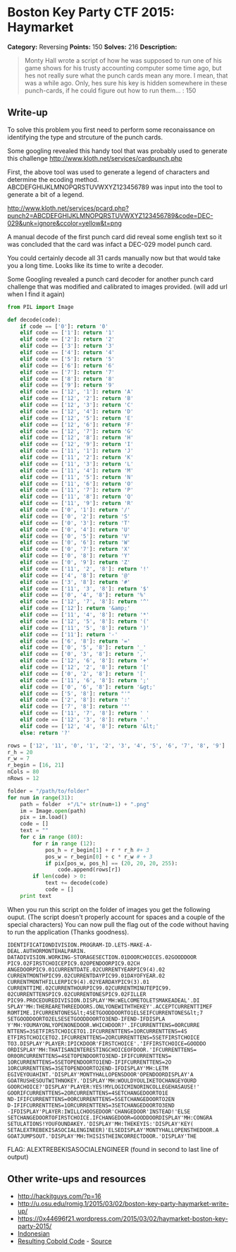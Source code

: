 # Boston Key Party CTF 2015: Haymarket

**Category:** Reversing
**Points:** 150
**Solves:** 216
**Description:**

> Monty Hall wrote a script of how he was supposed to run one of his game shows for his trusty accounting computer some time ago, but hes not really sure what the punch cards mean any more. I mean, that was a while ago. Only, hes sure his key is hidden somewhere in these punch-cards, if he could figure out how to run them... : 150

## Write-up

To solve this problem you first need to perform some reconaissance on identifying the type and strcuture of the punch cards. 

Some googling revealed this handy tool that was probably used to generate this challenge
http://www.kloth.net/services/cardpunch.php 

First, the above tool was used to generate a legend of characters and determine the ecoding method. ABCDEFGHIJKLMNOPQRSTUVWXYZ123456789 was input into the tool to generate a bit of a legend. 

http://www.kloth.net/services/pcard.php?punch2=ABCDEFGHIJKLMNOPQRSTUVWXYZ123456789&code=DEC-029&unk=ignore&ccolor=yellow&t=png 

A manual decode of the first punch card did reveal some english text so it was concluded that the card was infact a DEC-029 model punch card.

You could certainly decode all 31 cards manually now but that would take you a long time. Looks like its time to write a decoder. 

Some Googling revealed a punch card decoder for another punch card challenge that was modified and calibrated to images provided. (will add url when I find it again) 


```python
from PIL import Image

def decode(code):
    if code == ['0']: return '0'
    elif code == ['1']: return '1'
    elif code == ['2']: return '2'
    elif code == ['3']: return '3'
    elif code == ['4']: return '4'
    elif code == ['5']: return '5'
    elif code == ['6']: return '6'
    elif code == ['7']: return '7'
    elif code == ['8']: return '8'
    elif code == ['9']: return '9'
    elif code == ['12', '1']: return 'A'
    elif code == ['12', '2']: return 'B'
    elif code == ['12', '3']: return 'C'
    elif code == ['12', '4']: return 'D'
    elif code == ['12', '5']: return 'E'
    elif code == ['12', '6']: return 'F'
    elif code == ['12', '7']: return 'G'
    elif code == ['12', '8']: return 'H'
    elif code == ['12', '9']: return 'I'
    elif code == ['11', '1']: return 'J'
    elif code == ['11', '2']: return 'K'
    elif code == ['11', '3']: return 'L'
    elif code == ['11', '4']: return 'M'
    elif code == ['11', '5']: return 'N'
    elif code == ['11', '6']: return 'O'
    elif code == ['11', '7']: return 'P'
    elif code == ['11', '8']: return 'Q'
    elif code == ['11', '9']: return 'R'
    elif code == ['0', '1']: return '/'
    elif code == ['0', '2']: return 'S'
    elif code == ['0', '3']: return 'T'
    elif code == ['0', '4']: return 'U'
    elif code == ['0', '5']: return 'V'
    elif code == ['0', '6']: return 'W'
    elif code == ['0', '7']: return 'X'
    elif code == ['0', '8']: return 'Y'
    elif code == ['0', '9']: return 'Z'
    elif code == ['11', '2', '8']: return '!'
    elif code == ['4', '8']: return '@'
    elif code == ['3', '8']: return '#'
    elif code == ['11', '3', '8']: return '$'
    elif code == ['0', '4', '8']: return '%'
    elif code == ['12', '7', '8']: return '^'
    elif code == ['12']: return '&amp;'
    elif code == ['11', '4', '8']: return '*'
    elif code == ['12', '5', '8']: return '('
    elif code == ['11', '5', '8']: return ')'
    elif code == ['11']: return '-'
    elif code == ['6', '8']: return '='
    elif code == ['0', '5', '8']: return '_'
    elif code == ['0', '3', '8']: return ','
    elif code == ['12', '6', '8']: return '+'
    elif code == ['12', '2', '8']: return '['
    elif code == ['0', '2', '8']: return '['
    elif code == ['11', '6', '8']: return ';'
    elif code == ['0', '6', '8']: return '&gt;'
    elif code == ['5', '8']: return "'"
    elif code == ['2', '8']: return ':'
    elif code == ['7', '8']: return '"'
    elif code == ['11', '7', '8']: return ' '
    elif code == ['12', '3', '8']: return '.'
    elif code == ['12', '4', '8']: return '&lt;'
    else: return '?'

rows = ['12', '11', '0', '1', '2', '3', '4', '5', '6', '7', '8', '9']
r_h = 20
r_w = 7
r_begin = [16, 21]
nCols = 80
nRows = 12

folder = "/path/to/folder"
for num in range(31):
    path = folder  +"/L"+ str(num+1) + ".png"
    im = Image.open(path)
    pix = im.load()
    code = []
    text = ""
    for c in range (80):
        for r in range (12):
            pos_h = r_begin[1] + r * r_h #+ 3
            pos_w = r_begin[0] + c * r_w # + 3
            if pix[pos_w, pos_h] == (20, 20, 20, 255):
                code.append(rows[r])
        if len(code) > 0:
            text += decode(code)
            code = []
    print text
```

When you run this script on the folder of images you get the following ouput. (The script doesn't properly account 
for spaces and a couple of the special characters) You can now pull the flag out of the code without having to run the application (Thanks goodness).

```
IDENTIFICATIONDIVISION.PROGRAM-ID.LETS-MAKE-A-DEAL.AUTHORMONTEHALPARIN.
DATADIVISION.WORKING-STORAGESECTION.01DOORCHOICES.02GOODDOOR
PIC9.02FIRSTCHOICEPIC9.02OPENDOORPIC9.02CH
ANGEDOORPIC9.01CURRENTDATE.02CURRENTYEARPIC9(4).02
CURRENTMONTHPIC99.02CURRENTDAYPIC99.01DAYOFYEAR.02
CURRENTMONTHFILLERPIC9(4).02YEARDAYPIC9(3).01
CURRENTTIME.02CURRENTHOURPIC99.02CURRENTMINUTEPIC99.
02CURRENTTENSPIC9.02CURRENTONESPIC9.02FILLER
PIC99.PROCEDUREDIVISION.DISPLAY'MH:WELCOMETOLETSMAKEADEAL'.DI
SPLAY'MH:THEREARETHREEDOORS.ONLYONEWITHTHEKEY'.ACCEPTCURRENTTIMEF
ROMTIME.IFCURRENTONES&lt;4SETGOODDOORTO1ELSEIFCURRENTONES&lt;7
SETGOODDOORTO2ELSESETGOODDOORTO3END-IFEND-IFDISPLA
Y'MH:YOUMAYONLYOPENONEDOOR.WHICHDOOR?'.IFCURRENTTENS=0ORCURRE
NTTENS=3SETFIRSTCHOICETO1.IFCURRENTTENS=1ORCURRENTTENS=4S
ETFIRSTCHOICETO2.IFCURRENTTENS=2ORCURRENTTENS=5SETFIRSTCHOICE
TO3.DISPLAY'PLAYER:IPICKDOOR'FIRSTCHOICE'.'IFFIRSTCHOICE=GOODDO
ORDISPLAY'MH:THATISANINTERESTINGCHOICEOFDOOR.'IFCURRENTTENS=
OR0ORCURRENTTENS=4SETOPENDOORTO3END-IFIFCURRENTTENS=
1ORCURRENTTENS=5SETOPENDOORTO1END-IFIFCURRENTTENS=2O
1ORCURRENTTENS=3SETOPENDOORTO2END-IFDISPLAY'MH:LETM
EGIVEYOUAHINT.'DISPLAY'MONTYHALLOPENSDOOR'OPENDOORDISPLAY'A
GOATRUSHESOUTWITHNOKEY.'DISPLAY'MH:WOULDYOULIKETOCHANGEYOURD
GOORCHOICE?'DISPLAY'PLAYER:YES!MYLOGICMINORINCOLLEGEHASAUSE!'
GOORIFCURRENTTENS=2ORCURRENTTENS=4SETCHANGEDOORTO1E
ND-IFIFCURRENTTENS=0ORCURRENTTENS=5SETCHANGEDOORTO2EN
D-IFIFCURRENTTENS=1ORCURRENTTENS=3SETCHANGEDOORTO3END
-IFDISPLAY'PLAYER:IWILLCHOOSEDOOR'CHANGEDOOR'INSTEAD!'ELSE
SETCHANGEDOORTOFIRSTCHOICE.IFCHANGEDOOR=GOODDOORDISPLAY'MH:CONGRA
SETULATIONS!YOUFOUNDAKEY.'DISPLAY'MH:THEKEYIS:'DISPLAY'KEY(
SETALEXTREBEKISASOCIALENGINEER)'ELSEDISPLAY'MONTYHALLOPENSTHEDOOR.A
GOATJUMPSOUT.'DISPLAY'MH:THISISTHEINCORRECTDOOR.'DISPLAY'THE
```

FLAG: ALEXTREBEKISASOCIALENGINEER (found in second to last line of output)


## Other write-ups and resources

* <http://hackitguys.com/?p=16>
* <http://u.osu.edu/romig.1/2015/03/02/boston-key-party-haymarket-write-up/>
* <https://0x44696f21.wordpress.com/2015/03/02/haymarket-boston-key-party-2015/>
* [Indonesian](http://blog.rentjong.net/2015/03/boston-key-party-2015-haymarket.html)
* [Resulting Cobold Code](ideone_ylIgJz.cbl) - [Source](http://ideone.com/ylIgJz)
